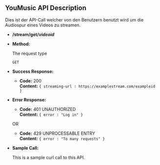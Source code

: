 **YouMusic API Description**
----
  Dies ist der API-Call welcher von den Benutzern benutzt wird um die Audiospur eines Videos zu streamen.

* **/stream/get/_videoid_**

* **Method:**
  
  The request type

  `GET`

* **Success Response:**
  
  * **Code:** 200 <br />
    **Content:** `{ streaming-url : https://examplestream.com/exampleid }`
 
* **Error Response:**

  * **Code:** 401 UNAUTHORIZED <br />
    **Content:** `{ error : "Log in" }`

  OR

  * **Code:** 429 UNPROCESSABLE ENTRY <br />
    **Content:** `{ error : "To many requests" }`

* **Sample Call:**

  This is a sample curl call to this API.
